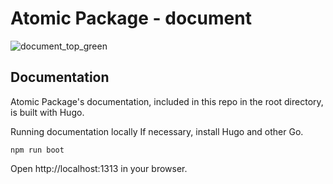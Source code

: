 # Atomic Package - document

![document_top_green](https://user-images.githubusercontent.com/1584153/76678374-9f899c00-661a-11ea-8fb7-9649847c2fc2.png)


## Documentation
Atomic Package's documentation, included in this repo in the root directory, is built with Hugo.

Running documentation locally
If necessary, install Hugo and other Go.

``` 
npm run boot
```

Open http://localhost:1313 in your browser.

